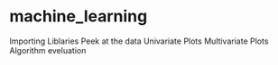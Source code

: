 # machine_learning
Importing Liblaries
Peek at the data
Univariate Plots
Multivariate Plots
Algorithm eveluation
